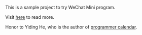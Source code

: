 This is a sample project to try WeChat Mini program.

Visit [here](http://toughcoder.net/blog/2017/01/16/mini-program-the-first-impression/) to read more.

Honor to Yiding He, who is the author of [programmer calendar](http://sandbox.runjs.cn/show/ydp3it7b/).
